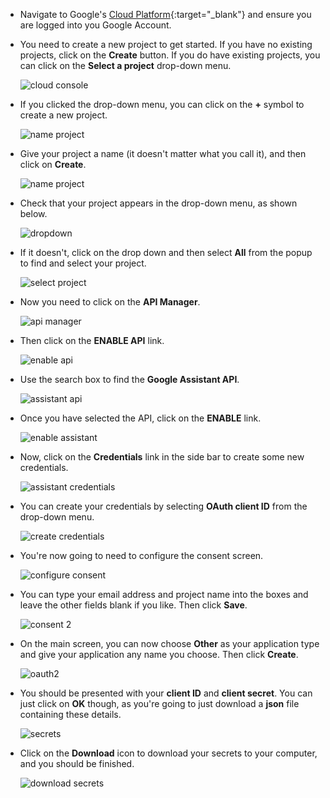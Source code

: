 - Navigate to Google's [Cloud Platform](https://console.cloud.google.com/home/dashboard?project=ayi-led){:target="_blank"} and ensure you are logged into you Google Account.

- You need to create a new project to get started. If you have no existing projects, click on the **Create** button. If you  do have existing projects, you can click on the **Select a project** drop-down menu.

	![cloud console](images/1-cloud-console.png)

- If you clicked the drop-down menu, you can click on the **+** symbol to create a new project.

	![name project](images/2-create-project.png)

- Give your project a name (it doesn't matter what you call it), and then click on **Create**.

	![name project](images/3-project-name.png)

- Check that your project appears in the drop-down menu, as shown below.

	![dropdown](images/5-project-dropdown.png)

- If it doesn't, click on the drop down and then select **All** from the popup to find and select your project.

	![select project](images/4-select-project.png)

- Now you need to click on the **API Manager**.

	![api manager](images/6-api-manager.png)

- Then click on the **ENABLE API** link.

	![enable api](images/7-enable-api.png)

- Use the search box to find the **Google Assistant API**.

	![assistant api](images/8-assistant-api.png)

- Once you have selected the API, click on the **ENABLE** link.

	![enable assistant](images/9-assistant-enable.png)

- Now, click on the **Credentials** link in the side bar to create some new credentials.

	![assistant credentials](images/10-assistant-credentials.png)

- You can create your credentials by selecting **OAuth client ID** from the drop-down menu.

	![create credentials](images/11-create-credentials.png)

- You're now going to need to configure the consent screen.

	![configure consent](images/12-assistant-consent.png)

- You can type your email address and project name into the boxes and leave the other fields blank if you like. Then click **Save**.

	![consent 2](images/13-assistant-consent2.png)

- On the main screen, you can now choose **Other** as your application type and give your application any name you choose. Then click **Create**.

	![oauth2](images/14-assistant-oauth2.png)

- You should be presented with your **client ID** and **client secret**. You can just click on **OK** though, as you're going to just download a **json** file containing these details.

	![secrets](images/15-assistant-secrets.png)

- Click on the **Download** icon to download your secrets to your computer, and you should be finished.

	![download secrets](images/16-assistant-download.png)
